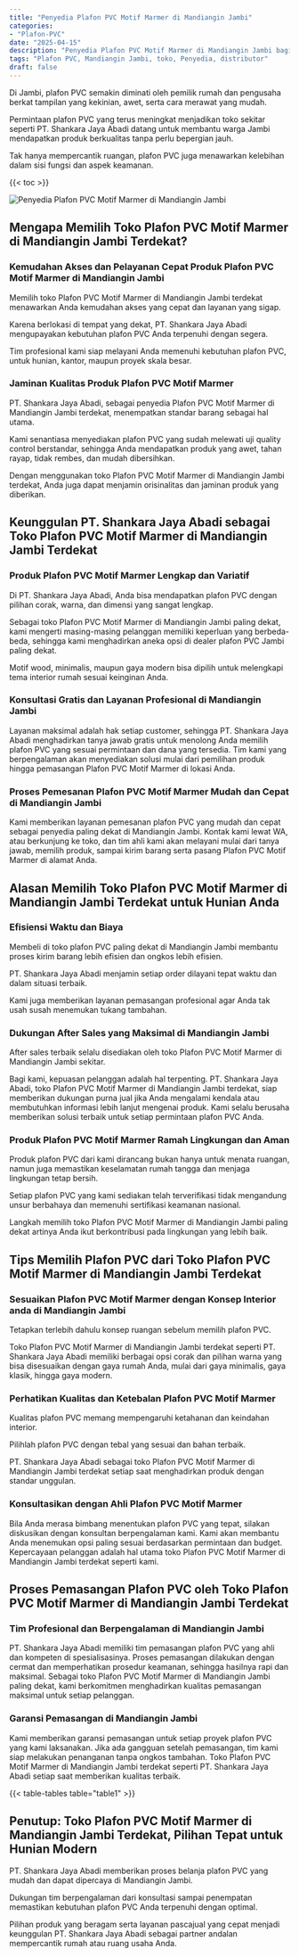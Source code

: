 ```yaml
---
title: "Penyedia Plafon PVC Motif Marmer di Mandiangin Jambi"
categories: 
- "Plafon-PVC"
date: "2025-04-15"
description: "Penyedia Plafon PVC Motif Marmer di Mandiangin Jambi bagi hunian, kantor, serta ritel. Produk terbaik, pilihan motif, pilihan warna modern, dengan jasa pemasangan oleh tim berpengalaman serta jaminan resmi!|Jasa penjualan Plafon PVC Motif Marmer di Mandiangin Jambi untuk kebutuhan tempat tinggal, kantor, atau ritel, beserta plafon berkualitas dan instalasi oleh teknisi profesional dan garansi resmi.|Alternatif Plafon PVC Motif Marmer di Mandiangin Jambi yang terpercaya untuk hunian, kantor, dan gerai, bersama plafon terbaik dan instalasi ditangani oleh teknisi profesional dan kepastian resmi.|Penjualan Plafon PVC Motif Marmer di Mandiangin Jambi bagi tempat tinggal, kantor, serta gerai, dengan produk terbaik dan pemasangan dikerjakan oleh teknisi ahli, dilengkapi beserta kepastian resmi.}"
tags: "Plafon PVC, Mandiangin Jambi, toko, Penyedia, distributor"
draft: false
---
```


Di Jambi, plafon PVC semakin diminati oleh pemilik rumah dan pengusaha berkat tampilan yang kekinian, awet, serta cara merawat yang mudah.

Permintaan plafon PVC yang terus meningkat menjadikan toko sekitar seperti PT. Shankara Jaya Abadi datang untuk membantu warga Jambi mendapatkan produk berkualitas tanpa perlu bepergian jauh.

Tak hanya mempercantik ruangan, plafon PVC juga menawarkan kelebihan dalam sisi fungsi dan aspek keamanan.

{{< toc >}}

![Penyedia Plafon PVC Motif Marmer di Mandiangin Jambi](/images/Plafon-PVC/Penyedia-Plafon-PVC-Motif-Marmer-di-Mandiangin-Jambi.png)


## Mengapa Memilih Toko Plafon PVC Motif Marmer di Mandiangin Jambi Terdekat?

### Kemudahan Akses dan Pelayanan Cepat Produk Plafon PVC Motif Marmer di Mandiangin Jambi

Memilih toko Plafon PVC Motif Marmer di Mandiangin Jambi terdekat menawarkan Anda kemudahan akses yang cepat dan layanan yang sigap.

Karena berlokasi di tempat yang dekat, PT. Shankara Jaya Abadi mengupayakan kebutuhan plafon PVC Anda terpenuhi dengan segera.

Tim profesional kami siap melayani Anda memenuhi kebutuhan plafon PVC, untuk hunian, kantor, maupun proyek skala besar.

### Jaminan Kualitas Produk Plafon PVC Motif Marmer

PT. Shankara Jaya Abadi, sebagai penyedia Plafon PVC Motif Marmer di Mandiangin Jambi terdekat, menempatkan standar barang sebagai hal utama.

Kami senantiasa menyediakan plafon PVC yang sudah melewati uji quality control berstandar, sehingga Anda mendapatkan produk yang awet, tahan rayap, tidak rembes, dan mudah dibersihkan.

Dengan menggunakan toko Plafon PVC Motif Marmer di Mandiangin Jambi terdekat, Anda juga dapat menjamin orisinalitas dan jaminan produk yang diberikan.

## Keunggulan PT. Shankara Jaya Abadi sebagai Toko Plafon PVC Motif Marmer di Mandiangin Jambi Terdekat

### Produk Plafon PVC Motif Marmer Lengkap dan Variatif

Di PT. Shankara Jaya Abadi, Anda bisa mendapatkan plafon PVC dengan pilihan corak, warna, dan dimensi yang sangat lengkap.

Sebagai toko Plafon PVC Motif Marmer di Mandiangin Jambi paling dekat, kami mengerti masing-masing pelanggan memiliki keperluan yang berbeda-beda, sehingga kami menghadirkan aneka opsi di dealer plafon PVC Jambi paling dekat.

Motif wood, minimalis, maupun gaya modern bisa dipilih untuk melengkapi tema interior rumah sesuai keinginan Anda.

### Konsultasi Gratis dan Layanan Profesional di Mandiangin Jambi

Layanan maksimal adalah hak setiap customer, sehingga PT. Shankara Jaya Abadi menghadirkan tanya jawab gratis untuk menolong Anda memilih plafon PVC yang sesuai permintaan dan dana yang tersedia. Tim kami yang berpengalaman akan menyediakan solusi mulai dari pemilihan produk hingga pemasangan Plafon PVC Motif Marmer di lokasi Anda.

### Proses Pemesanan Plafon PVC Motif Marmer Mudah dan Cepat di Mandiangin Jambi

Kami memberikan layanan pemesanan plafon PVC yang mudah dan cepat sebagai penyedia paling dekat di Mandiangin Jambi. Kontak kami lewat WA, atau berkunjung ke toko, dan tim ahli kami akan melayani mulai dari tanya jawab, memilih produk, sampai kirim barang serta pasang Plafon PVC Motif Marmer di alamat Anda.

## Alasan Memilih Toko Plafon PVC Motif Marmer di Mandiangin Jambi Terdekat untuk Hunian Anda

### Efisiensi Waktu dan Biaya

Membeli di toko plafon PVC paling dekat di Mandiangin Jambi membantu proses kirim barang lebih efisien dan ongkos lebih efisien.

PT. Shankara Jaya Abadi menjamin setiap order dilayani tepat waktu dan dalam situasi terbaik.

Kami juga memberikan layanan pemasangan profesional agar Anda tak usah susah menemukan tukang tambahan.

### Dukungan After Sales yang Maksimal di Mandiangin Jambi

After sales terbaik selalu disediakan oleh toko Plafon PVC Motif Marmer di Mandiangin Jambi sekitar.

Bagi kami, kepuasan pelanggan adalah hal terpenting. PT. Shankara Jaya Abadi, toko Plafon PVC Motif Marmer di Mandiangin Jambi terdekat, siap memberikan dukungan purna jual jika Anda mengalami kendala atau membutuhkan informasi lebih lanjut mengenai produk. Kami selalu berusaha memberikan solusi terbaik untuk setiap permintaan plafon PVC Anda.

### Produk Plafon PVC Motif Marmer Ramah Lingkungan dan Aman

Produk plafon PVC dari kami dirancang bukan hanya untuk menata ruangan, namun juga memastikan keselamatan rumah tangga dan menjaga lingkungan tetap bersih.

Setiap plafon PVC yang kami sediakan telah terverifikasi tidak mengandung unsur berbahaya dan memenuhi sertifikasi keamanan nasional.

Langkah memilih toko Plafon PVC Motif Marmer di Mandiangin Jambi paling dekat artinya Anda ikut berkontribusi pada lingkungan yang lebih baik.

## Tips Memilih Plafon PVC dari Toko Plafon PVC Motif Marmer di Mandiangin Jambi Terdekat

### Sesuaikan Plafon PVC Motif Marmer dengan Konsep Interior anda di Mandiangin Jambi

Tetapkan terlebih dahulu konsep ruangan sebelum memilih plafon PVC.

Toko Plafon PVC Motif Marmer di Mandiangin Jambi terdekat seperti PT. Shankara Jaya Abadi memiliki berbagai opsi corak dan pilihan warna yang bisa disesuaikan dengan gaya rumah Anda, mulai dari gaya minimalis, gaya klasik, hingga gaya modern.

### Perhatikan Kualitas dan Ketebalan Plafon PVC Motif Marmer

Kualitas plafon PVC memang mempengaruhi ketahanan dan keindahan interior.

Pilihlah plafon PVC dengan tebal yang sesuai dan bahan terbaik.

PT. Shankara Jaya Abadi sebagai toko Plafon PVC Motif Marmer di Mandiangin Jambi terdekat setiap saat menghadirkan produk dengan standar unggulan.

### Konsultasikan dengan Ahli Plafon PVC Motif Marmer

Bila Anda merasa bimbang menentukan plafon PVC yang tepat, silakan diskusikan dengan konsultan berpengalaman kami. Kami akan membantu Anda menemukan opsi paling sesuai berdasarkan permintaan dan budget. Kepercayaan pelanggan adalah hal utama toko Plafon PVC Motif Marmer di Mandiangin Jambi terdekat seperti kami.

## Proses Pemasangan Plafon PVC oleh Toko Plafon PVC Motif Marmer di Mandiangin Jambi Terdekat

### Tim Profesional dan Berpengalaman di Mandiangin Jambi

PT. Shankara Jaya Abadi memiliki tim pemasangan plafon PVC yang ahli dan kompeten di spesialisasinya. Proses pemasangan dilakukan dengan cermat dan memperhatikan prosedur keamanan, sehingga hasilnya rapi dan maksimal. Sebagai toko Plafon PVC Motif Marmer di Mandiangin Jambi paling dekat, kami berkomitmen menghadirkan kualitas pemasangan maksimal untuk setiap pelanggan.

### Garansi Pemasangan di Mandiangin Jambi

Kami memberikan garansi pemasangan untuk setiap proyek plafon PVC yang kami laksanakan. Jika ada gangguan setelah pemasangan, tim kami siap melakukan penanganan tanpa ongkos tambahan. Toko Plafon PVC Motif Marmer di Mandiangin Jambi terdekat seperti PT. Shankara Jaya Abadi setiap saat memberikan kualitas terbaik.

{{< table-tables table="table1" >}}

## Penutup: Toko Plafon PVC Motif Marmer di Mandiangin Jambi Terdekat, Pilihan Tepat untuk Hunian Modern

PT. Shankara Jaya Abadi memberikan proses belanja plafon PVC yang mudah dan dapat dipercaya di Mandiangin Jambi.

Dukungan tim berpengalaman dari konsultasi sampai penempatan memastikan kebutuhan plafon PVC Anda terpenuhi dengan optimal.

Pilihan produk yang beragam serta layanan pascajual yang cepat menjadi keunggulan PT. Shankara Jaya Abadi sebagai partner andalan mempercantik rumah atau ruang usaha Anda.